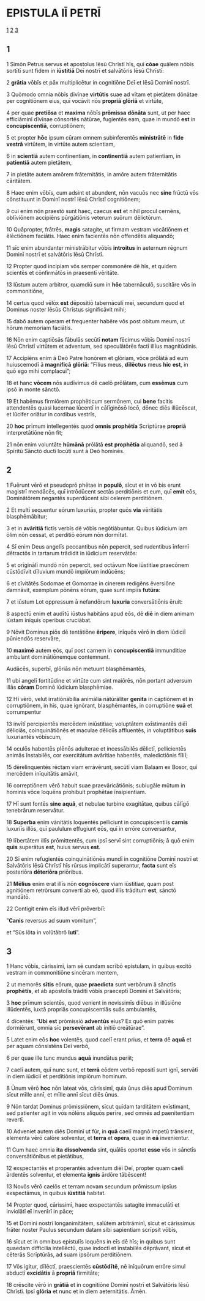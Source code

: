 # **EPISTULA** IĪ PETRĪ

[1](#1) [2](#2) [3](#3)

## 1

1 Simōn Petrus servus et apostolus Iēsū Chrīstī hīs, quī **cōae** quālem nōbīs sortītī sunt fidem in **iūstitiā** Deī nostrī et salvātōris Iēsū Chrīstī:

2 **grātia** vōbīs et pāx multiplicētur in cognitiōne Deī et Iēsū Dominī nostrī.

3 Quōmodo omnia nōbīs dīvīnae **virtūtis** suae ad vītam et pietātem dōnātae per cognitiōnem eius, quī vocāvit nōs **propriā** **glōriā** et virtūte,

4 per quae **pretiōsa** et **maxima** nōbīs **prōmissa** **dōnāta** sunt, ut per haec efficiāminī dīvīnae cōnsortēs nātūrae, fugientēs eam, quae in mundō **est** in **concupiscentiā**, corruptiōnem;

5 et propter **hōc** ipsum cūram omnem subinferentēs **ministrātē** in **fide** **vestrā** virtūtem, in virtūte autem scientiam,

6 in **scientiā** autem continentiam, in **continentiā** autem patientiam, in **patientiā** autem pietātem,

7 in pietāte autem amōrem frāternitātis, in amōre autem frāternitātis cāritātem.

8 Haec enim vōbīs, cum adsint et abundent, nōn vacuōs nec **sine** frūctū vōs cōnstituunt in Dominī nostrī Iēsū Chrīstī cognitiōnem;

9 cui enim nōn praestō sunt haec, caecus **est** et nihil procul cernēns, oblīviōnem accipiēns pūrgātiōnis veterum suōrum dēlictōrum.

10 Quāpropter, frātrēs, **magis** satagite, ut firmam vestram vocātiōnem et ēlēctiōnem faciātis. Haec enim facientēs nōn offendētis aliquandō;

11 sīc enim abundanter ministrābitur vōbīs **introitus** in aeternum rēgnum Dominī nostrī et salvātōris Iēsū Chrīstī.

12 Propter quod incipiam vōs semper commonēre dē hīs, et quidem scientēs et cōnfirmātōs in praesentī vēritāte.

13 Iūstum autem arbitror, quamdiū sum in **hōc** tabernāculō, suscitāre vōs in commonitiōne,

14 certus quod vēlōx **est** dēpositiō tabernāculī meī, secundum quod et Dominus noster Iēsūs Chrīstus significāvit mihi;

15 dabō autem operam et frequenter habēre vōs post obitum meum, ut hōrum memoriam faciātis.

16 Nōn enim captiōsās fābulās secūtī **notam** fēcimus vōbīs Dominī nostrī Iēsū Chrīstī virtūtem et adventum, sed speculātōrēs factī illīus magnitūdinis.

17 Accipiēns enim ā Deō Patre honōrem et glōriam, vōce prōlātā ad eum huiuscemodī ā **magnificā** **glōriā**: ”Fīlius meus, **dīlēctus** meus **hic** **est**, in quō ego mihi complacuī”;

18 et hanc **vōcem** nōs audīvimus dē caelō prōlātam, cum **essēmus** cum ipsō in monte sānctō.

19 Et habēmus firmiōrem prophēticum sermōnem, cui **bene** facitis attendentēs quasi lucernae lūcentī in cālīginōsō locō, dōnec diēs illūcēscat, et lūcifer oriātur in cordibus vestrīs,

20 **hoc** prīmum intellegentēs quod **omnis** **prophētīa** Scrīptūrae **propriā** interpretātiōne nōn fit;

21 nōn enim voluntāte **hūmānā** prōlātā **est** **prophētīa** aliquandō, sed ā Spīritū Sānctō ductī locūtī sunt ā Deō hominēs.

## 2

1 Fuērunt vērō et pseudoprō phētae in **populō**, sīcut et in vō bis erunt magistrī mendācēs, quī intrōdūcent sectās perditiōnis et eum, quī **emit** eōs, Dominātōrem negantēs superdūcent sibi celerem perditiōnem.

2 Et multī sequentur eōrum luxuriās, propter quōs **via** vēritātis blasphēmābitur;

3 et in **avāritiā** fictīs verbīs dē vōbīs negōtiābuntur. Quibus iūdicium iam ōlim nōn cessat, et perditiō eōrum nōn dormītat.

4 Sī enim Deus angelīs peccantibus nōn pepercit, sed rudentibus īnfernī dētractōs in tartarum trādidit in iūdicium reservātōs:

5 et orīginālī mundō nōn pepercit, sed octāvum Noe iūstitiae praecōnem cūstōdīvit dīluvium mundō impiōrum indūcēns;

6 et cīvitātēs Sodomae et Gomorrae in cinerem redigēns ēversiōne damnāvit, exemplum pōnēns eōrum, quae sunt impiīs **futūra**:

7 et iūstum Lot oppressum ā nefandōrum **luxuria** conversātiōnis ēruit:

8 aspectū enim et audītū iūstus habitāns apud eōs, dē **diē** in diem animam iūstam inīquīs operibus cruciābat.

9 Nōvit Dominus piōs dē tentātiōne **ēripere**, inīquōs vērō in diem iūdiciī pūniendōs reservāre,

10 **maximē** autem eōs, quī post carnem in **concupiscentiā** immunditiae ambulant dominātiōnemque contemnunt.

Audācēs, superbī, glōriās nōn metuunt blasphēmantēs,

11 ubi angelī fortitūdine et virtūte cum sint maiōrēs, nōn portant adversum illās **cōram** Dominō iūdicium blasphēmiae.

12 Hī vērō, velut irratiōnābilia animālia nātūrāliter **genita** in captiōnem et in corruptiōnem, in hīs, quae ignōrant, blasphēmantēs, in corruptiōne **suā** et corrumpentur

13 invītī percipientēs mercēdem iniūstitiae; voluptātem exīstimantēs diēī dēliciās, coinquinātiōnēs et maculae dēliciīs affluentēs, in voluptātibus **suīs** luxuriantēs vōbīscum,

14 oculōs habentēs plēnōs adulterae et incessābilēs dēlictī, pellicientēs animās īnstabilēs, cor exercitātum avāritiae habentēs, maledictiōnis fīliī;

15 dērelinquentēs rēctam viam errāvērunt, secūtī viam Balaam ex Bosor, quī mercēdem inīquitātis amāvit,

16 correptiōnem vērō habuit suae praevāricātiōnis; subiugāle mūtum in hominis vōce loquēns prohibuit prophētae īnsipientiam.

17 Hī sunt fontēs **sine** **aquā**, et nebulae turbine exagitātae, quibus cālīgō tenebrārum reservātur.

18 **Superba** enim vānitātis loquentēs pelliciunt in concupiscentiīs **carnis** luxuriīs illōs, quī paululum effugiunt eōs, quī in errōre conversantur,

19 lībertātem illīs prōmittentēs, cum ipsī servī sint corruptiōnis; ā quō enim **quis** superātus **est**, huius servus **est**.

20 Sī enim refugientēs coinquinātiōnēs mundī in cognitiōne Dominī nostrī et Salvātōris Iēsū Chrīstī hīs rūrsus implicātī superantur, **facta** sunt eīs posteriōra **dēteriōra** priōribus.

21 **Mēlius** enim erat illīs nōn **cognōscere** viam iūstitiae, quam post agnitiōnem retrōrsum convertī ab eō, quod illīs trāditum **est**, sānctō mandātō.

22 Contigit enim eīs illud vērī prōverbiī:

”**Canis** reversus ad suum vomitum”,

et ”Sūs lōta in volūtābrō **lutī**”.

## 3

1 Hanc vōbīs, cārissimī, iam sē cundam scrībō epistulam, in quibus excitō vestram in commonitiōne sincēram mentem,

2 ut memorēs **sītis** eōrum, quae **praedicta** sunt verbōrum ā sānctīs **prophētīs**, et ab apostolīs trāditī vōbīs praeceptī Dominī et Salvātōris;

3 **hoc** prīmum scientēs, quod venient in novissimīs diēbus in illūsiōne illūdentēs, iuxtā propriās concupiscentiās suās ambulantēs,

4 dīcentēs: ”**Ubi** **est** prōmissiō **adventūs** eius? Ex quō enim patrēs dormiērunt, omnia sīc **persevērant** ab initiō creātūrae”.

5 Latet enim eōs **hoc** volentēs, quod caelī erant prius, et **terra** dē **aquā** et per aquam cōnsistēns Deī verbō,

6 per quae ille tunc mundus **aquā** inundātus periit;

7 caelī autem, quī nunc sunt, et **terrā** eōdem verbō repositī sunt ignī, servātī in diem iūdiciī et perditiōnis impiōrum hominum.

8 Ūnum vērō **hoc** nōn lateat vōs, cārissimī, quia ūnus diēs apud Dominum sīcut mīlle annī, et mīlle annī sīcut diēs ūnus.

9 Nōn tardat Dominus prōmissiōnem, sīcut quīdam tarditātem exīstimant, sed patienter agit in vōs nōlēns aliquōs perīre, sed omnēs ad paenitentiam revertī.

10 Adveniet autem diēs Dominī ut fūr, in **quā** caelī magnō impetū trānsient, elementa vērō calōre solventur, et **terra** et **opera**, quae in **eā** invenientur.

11 Cum haec omnia **ita** **dissolvenda** sint, quālēs oportet **esse** vōs in sānctīs conversātiōnibus et pietātibus,

12 exspectantēs et properantēs adventum diēī Deī, propter quam caelī ārdentēs solventur, et elementa **ignis** ārdōre tābēscent!

13 Novōs vērō caelōs et terram novam secundum prōmissum ipsīus exspectāmus, in quibus **iūstitiā** habitat.

14 Propter quod, cārissimī, haec exspectantēs satagite immaculātī et inviolātī **eī** invenīrī in pāce;

15 et Dominī nostrī longanimitātem, salūtem arbitrāminī, sīcut et cārissimus frāter noster Paulus secundum datam sibi sapientiam scrīpsit vōbīs,

16 sīcut et in omnibus epistulīs loquēns in eīs dē hīs; in quibus sunt quaedam difficilia intellēctū, quae indoctī et īnstabilēs dēprāvant, sīcut et cēterās Scrīptūrās, ad suam ipsōrum perditiōnem.

17 Vōs igitur, dīlēctī, praescientēs **cūstōdītē**, nē inīquōrum errōre simul abductī **excidātis** ā **propriā** firmitāte;

18 crēscite vērō in **grātiā** et in cognitiōne Dominī nostrī et Salvātōris Iēsū Chrīstī. Ipsī **glōria** et nunc et in diem aeternitātis. Āmēn.


